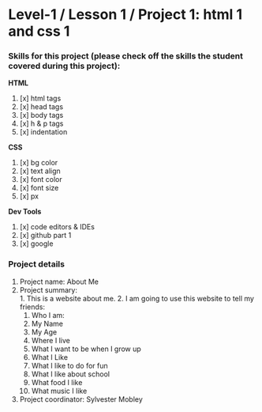 # Level-1 / Lesson 1 / Project 1: html 1 and css 1

### Skills for this project (please check off the skills the student covered during this project):

**HTML**
 1. [x] html tags
 2. [x] head tags
 3. [x] body tags
 4. [x] h & p tags
 5. [x] indentation

**CSS**
  1. [x] bg color
  2. [x] text align
  3. [x] font color
  4. [x] font size
  5. [x] px

**Dev Tools**
  1. [x] code editors & IDEs
  2. [x] github part 1
  3. [x] google

### Project details
  1. Project name: About Me
  2. Project summary:  
    1. This is a website about me.
    2. I am going to use this website to tell my friends:
      1. Who I am:
        1. My Name
        2. My Age
        3. Where I live
        4. What I want to be when I grow up
      2. What I Like
        1. What I like to do for fun
        2. What I like about school
        3. What food I like
        4. What music I like
  3. Project coordinator: Sylvester Mobley
